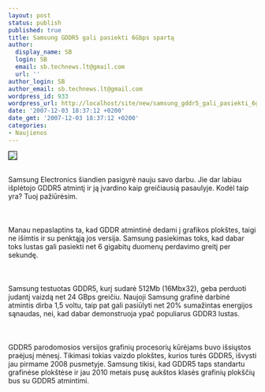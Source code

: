 ```yaml
---
layout: post
status: publish
published: true
title: Samsung GDDR5 gali pasiekti 6Gbps spartą
author:
  display_name: SB
  login: SB
  email: sb.technews.lt@gmail.com
  url: ''
author_login: SB
author_email: sb.technews.lt@gmail.com
wordpress_id: 933
wordpress_url: http://localhost/site/new/samsung_gddr5_gali_pasiekti_6gbps_sparta/
date: '2007-12-03 18:37:12 +0200'
date_gmt: '2007-12-03 18:37:12 +0200'
categories:
- Naujienos
---
```

<div class="imgright"><img src="http://www.techpowerup.com/img/07-12-03/1_r_thm.jpg" border="1"></div>
<p><br>Samsung Electronics šiandien pasigyrė nauju savo darbu. Jie dar labiau išplėtojo GDDR5 atmintį ir ją įvardino kaip greičiausią pasaulyje. Kodėl taip yra? Tuoj pažiūrėsim.<br />
<br><br />
<br>Manau nepaslaptins ta, kad GDDR atmintinė dedami į grafikos plokštes, taigi ne išimtis ir su penktąją jos versija. Samsung pasiekimas toks, kad dabar toks lustas gali pasiekti net 6 gigabitų duomenų perdavimo greitį per sekundę.<br />
<br><br />
<br>Samsung testuotas GDDR5, kurį sudarė 512Mb (16Mbx32), geba perduoti judantį vaizdą net 24 GBps greičiu. Naujoji Samsung grafinė darbinė atmintis dirba 1,5 voltu, taip pat gali pasiūlyti net 20% sumažintas energijos sąnaudas, nei, kad dabar demonstruoja ypač populiarus GDDR3 lustas.<br />
<br><br />
<br>GDDR5 parodomosios versijos grafinių procesorių kūrėjams buvo išsiųstos praėjusį mėnesį. Tikimasi tokias vaizdo plokštes, kurios turės GDDR5, išvysti jau pirmame 2008 pusmetyje. Samsung tikisi, kad GDDR5 taps standartu grafinėse plokštėse ir jau 2010 metais pusę aukštos klasės grafinių plokščių bus su GDDR5 atmintimi.<br />
<br><br />
<br></p>
